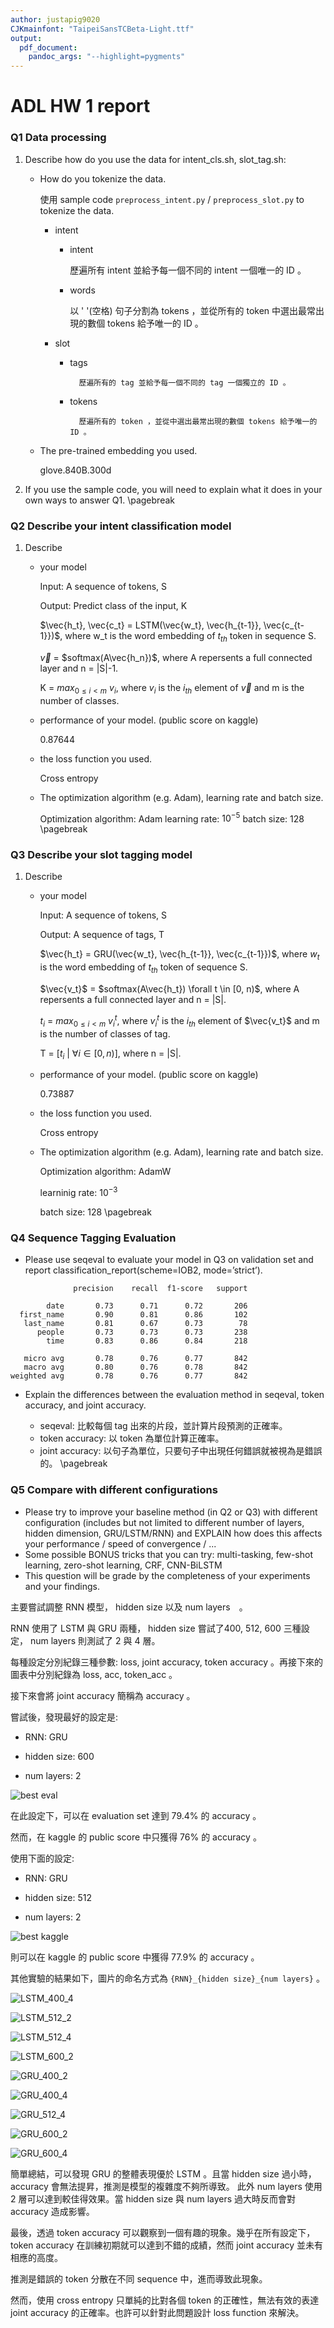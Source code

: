 ```yaml
---
author: justapig9020
CJKmainfont: "TaipeiSansTCBeta-Light.ttf"
output: 
  pdf_document:
    pandoc_args: "--highlight=pygments"
---
```

# ADL HW 1 report
### Q1 Data processing
1. Describe how do you use the data for intent_cls.sh, slot_tag.sh: 
    - How do you tokenize the data.
    
        使用 sample code `preprocess_intent.py` / `preprocess_slot.py` to tokenize the data.
        - intent
            - intent
                
                歷遍所有 intent 並給予每一個不同的 intent 一個唯一的 ID  。
                
            - words
                
                以 ' '(空格) 句子分割為 tokens ，並從所有的 token 中選出最常出現的數個 tokens 給予唯一的 ID 。
                
                
        - slot
            - tags
                    
                    歷遍所有的 tag 並給予每一個不同的 tag 一個獨立的 ID 。
            - tokens
                    
                    歷遍所有的 token ，並從中選出最常出現的數個 tokens 給予唯一的 ID 。
        
    - The pre-trained embedding you used.
    
        glove.840B.300d
        
2. If you use the sample code, you will need to explain what it does in your own ways to answer Q1.
\pagebreak

### Q2 Describe your intent classification model
1. Describe
    - your model
        
        Input: A sequence of tokens, S
        
        Output: Predict class of the input, K
    
        $\vec{h_t}, \vec{c_t} = LSTM(\vec{w_t}, \vec{h_{t-1}}, \vec{c_{t-1}})$, where w_t is the word embedding of $t_{th}$ token in sequence S.
    
        $\vec{v}$ = $softmax(A\vec{h_n})$, where A repersents a full connected layer and  n = |S|-1.
    
        K = $max_{0\le i < m}\ v_i$, where $v_i$ is the $i_{th}$ element of $\vec{v}$ and m is the number of classes.
    
    - performance of your model. (public score on kaggle)
    
        0.87644

    - the loss function you used.
        
        Cross entropy
    - The optimization algorithm (e.g. Adam), learning rate and batch size.
        
        Optimization algorithm: Adam
        learning rate: $10^{-5}$
        batch size: 128
\pagebreak

### Q3 Describe your slot tagging model
1. Describe 
    - your model 
    
        Input: A sequence of tokens, S
        
        Output: A sequence of tags, T
    
        $\vec{h_t} = GRU(\vec{w_t}, \vec{h_{t-1}}, \vec{c_{t-1}})$, where $w_t$ is the word embedding of $t_{th}$ token of sequence S.
    
        
        $\vec{v_t}$ = $softmax(A\vec{h_t}) \forall t \in [0, n)$, where A repersents a full connected layer and n = |S|.
    
        $t_i$ = $max_{0\le i < m}\ v_i^t$, where $v_i^t$ is the $i_{th}$ element of $\vec{v_t}$ and m is the number of classes of tag.
    
        T = [$t_i$ | $\forall i \in [0, n)$], where n = |S|.
        
    - performance of your model. (public score on kaggle)
    
        0.73887

        
    - the loss function you used.
    
        Cross entropy
        
    - The optimization algorithm (e.g. Adam), learning rate and batch size.
        
        Optimization algorithm: AdamW
        
        learninig rate: $10^{-3}$
        
        batch size: 128
\pagebreak

### Q4 Sequence Tagging Evaluation
- Please use seqeval to evaluate your model in Q3 on validation set and report classification_report(scheme=IOB2, mode=’strict’).
```
              precision    recall  f1-score   support

        date       0.73      0.71      0.72       206
  first_name       0.90      0.81      0.86       102
   last_name       0.81      0.67      0.73        78
      people       0.73      0.73      0.73       238
        time       0.83      0.86      0.84       218

   micro avg       0.78      0.76      0.77       842
   macro avg       0.80      0.76      0.78       842
weighted avg       0.78      0.76      0.77       842
```

- Explain the differences between the evaluation method in seqeval, token accuracy, and joint accuracy.

    - seqeval: 比較每個 tag 出來的片段，並計算片段預測的正確率。
    - token accuracy: 以 token 為單位計算正確率。
    - joint accuracy: 以句子為單位，只要句子中出現任何錯誤就被視為是錯誤的。
\pagebreak

### Q5 Compare with different configurations
- Please try to improve your baseline method (in Q2 or Q3) with
different configuration (includes but not limited to different number of
layers, hidden dimension, GRU/LSTM/RNN) and EXPLAIN how
does this affects your performance / speed of convergence / ...
- Some possible BONUS tricks that you can try: multi-tasking,
few-shot learning, zero-shot learning, CRF, CNN-BiLSTM
- This question will be grade by the completeness of your experiments
and your findings.

主要嘗試調整 RNN 模型， hidden size 以及 num layers　。

RNN 使用了 LSTM 與 GRU 兩種， hidden size 嘗試了400, 512, 600 三種設定， num layers 則測試了 2 與 4 層。

每種設定分別紀錄三種參數: loss, joint accuracy, token accuracy 。再接下來的圖表中分別紀錄為 loss, acc, token_acc 。

接下來會將 joint accuracy 簡稱為 accuracy 。

嘗試後，發現最好的設定是:

- RNN: GRU

- hidden size: 600

- num layers: 2

![best eval](./image/GRU_600_2_0.1_0.001.png)

在此設定下，可以在 evaluation set 達到 79.4% 的 accuracy 。

然而，在 kaggle 的 public score 中只獲得 76% 的 accuracy 。

使用下面的設定:

- RNN: GRU

- hidden size: 512

- num layers: 2

![best kaggle](./image/GRU_512_2_0.1_0.001.png)

則可以在 kaggle 的 public score 中獲得 77.9% 的 accuracy 。

其他實驗的結果如下，圖片的命名方式為 `{RNN}_{hidden size}_{num layers}` 。

![LSTM_400_4](./image/LSTM_400_4_0.1_0.001.png)


![LSTM_512_2](./image/LSTM_512_2_0.1_0.001.png)


![LSTM_512_4](./image/LSTM_512_4_0.1_0.001.png)


![LSTM_600_2](./image/LSTM_600_2_0.1_0.001.png)


![GRU_400_2](./image/GRU_400_2_0.1_0.001.png)


![GRU_400_4](./image/GRU_400_4_0.1_0.001.png)


![GRU_512_4](./image/GRU_512_4_0.1_0.001.png)


![GRU_600_2](./image/GRU_600_2_0.1_0.001.png)


![GRU_600_4](./image/GRU_600_4_0.1_0.001.png)

簡單總結，可以發現 GRU 的整體表現優於 LSTM 。且當 hidden size 過小時， accuracy 會無法提昇，推測是模型的複雜度不夠所導致。
此外 num layers 使用 2 層可以達到較佳得效果。當 hidden size 與 num layers 過大時反而會對 accuracy 造成影響。

最後，透過 token accuracy 可以觀察到一個有趣的現象。幾乎在所有設定下， token accuracy 在訓練初期就可以達到不錯的成績，然而 joint accuracy 並未有相應的高度。

推測是錯誤的 token 分散在不同 sequence 中，進而導致此現象。

然而，使用 cross entropy 只單純的比對各個 token 的正確性，無法有效的表達 joint accuracy 的正確率。也許可以針對此問題設計 loss function 來解決。
